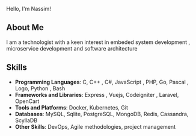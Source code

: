 Hello, I'm Nassim! 

## About Me

I am a technologist with a keen interest in embeded system development , microservice development and software architecture 

## Skills

- **Programming Languages**: C, C++ , C#, JavaScript , PHP, Go, Pascal , Logo, Python , Bash
- **Frameworks and Libraries**: Express , Vuejs, Codeigniter , Laravel, OpenCart
- **Tools and Platforms**: Docker, Kubernetes, Git
- **Databases**: MySQL,  Sqlite, PostgreSQL, MongoDB, Redis, Cassandra, ScyllaDB 
- **Other Skills**: DevOps, Agile methodologies, project management
